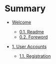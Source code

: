 # Summary

* [Welcome]()

    * [0.1. Readme](README.md)
    * [0.2. Foreword](FOREWORD.md)

* [1. User Accounts]()

    * [1.1. Registration]()
